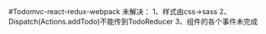 #Todomvc-react-redux-webpack
未解决：
  1、样式由css->sass
  2、Dispatch(Actions.addTodo)不能传到TodoReducer
  3、<TodoItem />组件的各个事件未完成